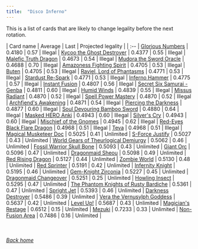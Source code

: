 ```yaml
---
title:  "Disco Inferno"
---
```


This is a list of cards that are likely to change legality before the next rotation.

| Card name | Average | Last | Projected legality |
| :-- |
[Glorious Numbers](https://db.ygoprodeck.com/card/?search=Glorious%20Numbers) | 0.4180 | 0.57 | Illegal |
[Kycoo the Ghost Destroyer](https://db.ygoprodeck.com/card/?search=Kycoo%20the%20Ghost%20Destroyer) | 0.4377 | 0.55 | Illegal |
[Malefic Truth Dragon](https://db.ygoprodeck.com/card/?search=Malefic%20Truth%20Dragon) | 0.4673 | 0.54 | Illegal |
[Mudora the Sword Oracle](https://db.ygoprodeck.com/card/?search=Mudora%20the%20Sword%20Oracle) | 0.4688 | 0.70 | Illegal |
[Amazoness Fighting Spirit](https://db.ygoprodeck.com/card/?search=Amazoness%20Fighting%20Spirit) | 0.4705 | 0.53 | Illegal |
[Buten](https://db.ygoprodeck.com/card/?search=Buten) | 0.4705 | 0.53 | Illegal |
[Raviel, Lord of Phantasms](https://db.ygoprodeck.com/card/?search=Raviel,%20Lord%20of%20Phantasms) | 0.4771 | 0.53 | Illegal |
[Stardust Re-Spark](https://db.ygoprodeck.com/card/?search=Stardust%20Re-Spark) | 0.4771 | 0.53 | Illegal |
[Inferno Hammer](https://db.ygoprodeck.com/card/?search=Inferno%20Hammer) | 0.4775 | 0.57 | Illegal |
[Instant Fusion](https://db.ygoprodeck.com/card/?search=Instant%20Fusion) | 0.4807 | 0.56 | Illegal |
[Secret Six Samurai - Genba](https://db.ygoprodeck.com/card/?search=Secret%20Six%20Samurai%20-%20Genba) | 0.4811 | 0.60 | Illegal |
[Humid Winds](https://db.ygoprodeck.com/card/?search=Humid%20Winds) | 0.4839 | 0.55 | Illegal |
[Missus Radiant](https://db.ygoprodeck.com/card/?search=Missus%20Radiant) | 0.4870 | 0.52 | Illegal |
[Spell Power Mastery](https://db.ygoprodeck.com/card/?search=Spell%20Power%20Mastery) | 0.4870 | 0.52 | Illegal |
[Archfiend's Awakening](https://db.ygoprodeck.com/card/?search=Archfiend's%20Awakening) | 0.4871 | 0.54 | Illegal |
[Piercing the Darkness](https://db.ygoprodeck.com/card/?search=Piercing%20the%20Darkness) | 0.4877 | 0.60 | Illegal |
[Soul Devouring Bamboo Sword](https://db.ygoprodeck.com/card/?search=Soul%20Devouring%20Bamboo%20Sword) | 0.4880 | 0.64 | Illegal |
[Masked HERO Anki](https://db.ygoprodeck.com/card/?search=Masked%20HERO%20Anki) | 0.4943 | 0.60 | Illegal |
[Silver's Cry](https://db.ygoprodeck.com/card/?search=Silver's%20Cry) | 0.4943 | 0.60 | Illegal |
[Mischief of the Gnomes](https://db.ygoprodeck.com/card/?search=Mischief%20of%20the%20Gnomes) | 0.4945 | 0.62 | Illegal |
[Red-Eyes Black Flare Dragon](https://db.ygoprodeck.com/card/?search=Red-Eyes%20Black%20Flare%20Dragon) | 0.4968 | 0.51 | Illegal |
[Teva](https://db.ygoprodeck.com/card/?search=Teva) | 0.4968 | 0.51 | Illegal |
[Magical Musketeer Doc](https://db.ygoprodeck.com/card/?search=Magical%20Musketeer%20Doc) | 0.5025 | 0.41 | Unlimited |
[S-Force Justify](https://db.ygoprodeck.com/card/?search=S-Force%20Justify) | 0.5027 | 0.43 | Unlimited |
[World Gears of Theurlogical Demiurgy](https://db.ygoprodeck.com/card/?search=World%20Gears%20of%20Theurlogical%20Demiurgy) | 0.5062 | 0.46 | Unlimited |
[Fossil Warrior Skull Bone](https://db.ygoprodeck.com/card/?search=Fossil%20Warrior%20Skull%20Bone) | 0.5093 | 0.43 | Unlimited |
[Giant Orc](https://db.ygoprodeck.com/card/?search=Giant%20Orc) | 0.5096 | 0.47 | Unlimited |
[Dragonmaid Sheou](https://db.ygoprodeck.com/card/?search=Dragonmaid%20Sheou) | 0.5098 | 0.49 | Unlimited |
[Red Rising Dragon](https://db.ygoprodeck.com/card/?search=Red%20Rising%20Dragon) | 0.5127 | 0.44 | Unlimited |
[Zombie World](https://db.ygoprodeck.com/card/?search=Zombie%20World) | 0.5130 | 0.48 | Unlimited |
[Red Sprinter](https://db.ygoprodeck.com/card/?search=Red%20Sprinter) | 0.5191 | 0.42 | Unlimited |
[Infernity Knight](https://db.ygoprodeck.com/card/?search=Infernity%20Knight) | 0.5195 | 0.46 | Unlimited |
[Gem-Knight Zirconia](https://db.ygoprodeck.com/card/?search=Gem-Knight%20Zirconia) | 0.5227 | 0.45 | Unlimited |
[Dragonmaid Changeover](https://db.ygoprodeck.com/card/?search=Dragonmaid%20Changeover) | 0.5251 | 0.25 | Unlimited |
[Howling Insect](https://db.ygoprodeck.com/card/?search=Howling%20Insect) | 0.5295 | 0.47 | Unlimited |
[The Phantom Knights of Rusty Bardiche](https://db.ygoprodeck.com/card/?search=The%20Phantom%20Knights%20of%20Rusty%20Bardiche) | 0.5361 | 0.47 | Unlimited |
[Spright Jet](https://db.ygoprodeck.com/card/?search=Spright%20Jet) | 0.5393 | 0.46 | Unlimited |
[Darkness Destroyer](https://db.ygoprodeck.com/card/?search=Darkness%20Destroyer) | 0.5486 | 0.39 | Unlimited |
[Vera the Vernusylph Goddess](https://db.ygoprodeck.com/card/?search=Vera%20the%20Vernusylph%20Goddess) | 0.5637 | 0.42 | Unlimited |
[Level Up!](https://db.ygoprodeck.com/card/?search=Level%20Up!) | 0.5687 | 0.43 | Unlimited |
[Magician's Restage](https://db.ygoprodeck.com/card/?search=Magician's%20Restage) | 0.6512 | 0.15 | Unlimited |
[Mezuki](https://db.ygoprodeck.com/card/?search=Mezuki) | 0.7233 | 0.33 | Unlimited |
[Non-Fusion Area](https://db.ygoprodeck.com/card/?search=Non-Fusion%20Area) | 0.7486 | 0.16 | Unlimited |

<br>

###### [Back home](index)